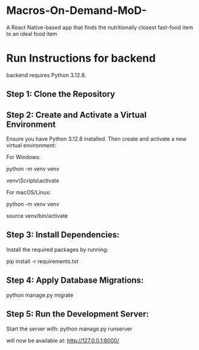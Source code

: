 # Macros-On-Demand-MoD-

A React Native-based app that finds the nutritionally closest fast-food item to an ideal food item 


# Run Instructions for backend 
backend requires Python 3.12.8.

## Step 1: Clone the Repository

## Step 2: Create and Activate a Virtual Environment
Ensure you have Python 3.12.8 installed. Then create and activate a new virtual environment:

For Windows:

  python -m venv venv
  
  venv\Scripts\activate

For macOS/Linux:

  python -m venv venv
  
  source venv/bin/activate

## Step 3: Install Dependencies:
Install the required packages by running:

pip install -r requirements.txt

## Step 4: Apply Database Migrations:

python manage.py migrate

## Step 5: Run the Development Server:
Start the server with:
python manage.py runserver

will now be available at:
  http://127.0.0.1:8000/







  
